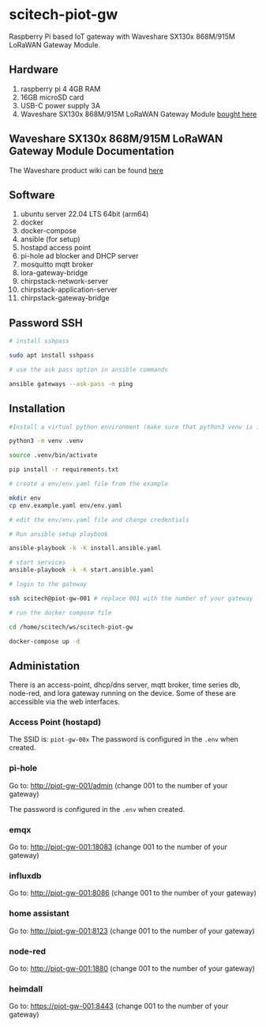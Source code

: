 # scitech-piot-gw

Raspberry Pi based IoT gateway with Waveshare SX130x 868M/915M LoRaWAN Gateway Module.

## Hardware

1. raspberry pi 4 4GB RAM
1. 16GB microSD card
1. USB-C power supply 3A
1. Waveshare SX130x 868M/915M LoRaWAN Gateway Module [bought here](<https://www.waveshare.com/product/iot-communication/long-range-wireless/nb-iot-lora/sx1302-868m-lorawan-gateway-b.htm>)

## Waveshare SX130x 868M/915M LoRaWAN Gateway Module Documentation

The Waveshare product wiki can be found [here](<https://www.waveshare.com/wiki/SX1302_LoRaWAN_Gateway_HAT>)

## Software

1. ubuntu server 22.04 LTS 64bit (arm64)
1. docker
1. docker-compose
1. ansible (for setup)
1. hostapd access point
1. pi-hole ad blocker and DHCP server
1. mosquitto mqtt broker
1. lora-gateway-bridge
1. chirpstack-network-server
1. chirpstack-application-server
1. chirpstack-gateway-bridge

## Password SSH

```bash
# install sshpass

sudo apt install sshpass

# use the ask pass option in ansible commands

ansible gateways --ask-pass -m ping
```

## Installation

```bash
#Install a virtual python environment (make sure that python3 venv is installed)

python3 -m venv .venv

source .venv/bin/activate

pip install -r requirements.txt
```

```bash
# create a env/env.yaml file from the example

mkdir env
cp env.example.yaml env/env.yaml

# edit the env/env.yaml file and change credentials

# Run ansible setup playbook

ansible-playbook -k -K install.ansible.yaml

# start services
ansible-playbook -k -K start.ansible.yaml
```

```bash
# login to the gateway

ssh scitech@piot-gw-001 # replace 001 with the number of your gateway
```

```bash
# run the docker compose file

cd /home/scitech/ws/scitech-piot-gw

docker-compose up -d
```

## Administation

There is an access-point, dhcp/dns server, mqtt broker, time series db, node-red, and lora gateway running on the device. Some of these are accessible via the web interfaces.

### Access Point (hostapd)

The SSID is: `piot-gw-00x`
The password is configured in the `.env` when created.

### pi-hole

Go to: <http://piot-gw-001/admin> (change 001 to the number of your gateway)

The password is configured in the `.env` when created.

### emqx

Go to: <http://piot-gw-001:18083> (change 001 to the number of your gateway)

### influxdb

Go to: <http://piot-gw-001:8086> (change 001 to the number of your gateway)

### home assistant

Go to: <http://piot-gw-001:8123> (change 001 to the number of your gateway)

### node-red

Go to: <http://piot-gw-001:1880> (change 001 to the number of your gateway)

### heimdall

Go to: <https://piot-gw-001:8443> (change 001 to the number of your gateway)
